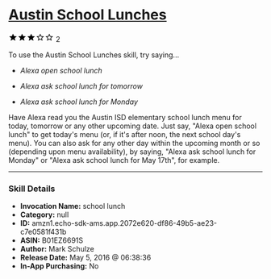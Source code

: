 # [Austin School Lunches](http://alexa.amazon.com/#skills/amzn1.echo-sdk-ams.app.2072e620-df86-49b5-ae23-c7e0581f431b)
![3 stars](../../images/ic_star_black_18dp_1x.png)![3 stars](../../images/ic_star_black_18dp_1x.png)![3 stars](../../images/ic_star_black_18dp_1x.png)![3 stars](../../images/ic_star_border_black_18dp_1x.png)![3 stars](../../images/ic_star_border_black_18dp_1x.png) 2

To use the Austin School Lunches skill, try saying...

* *Alexa open school lunch*

* *Alexa ask school lunch for tomorrow*

* *Alexa ask school lunch for Monday*

Have Alexa read you the Austin ISD elementary school lunch menu for today, tomorrow or any other upcoming date. Just say, "Alexa open school lunch" to get today's menu (or, if it's after noon, the next school day's menu). You can also ask for any other day within the upcoming month or so (depending upon menu availability), by saying, "Alexa ask school lunch for Monday" or "Alexa ask school lunch for May 17th", for example.

***

### Skill Details

* **Invocation Name:** school lunch
* **Category:** null
* **ID:** amzn1.echo-sdk-ams.app.2072e620-df86-49b5-ae23-c7e0581f431b
* **ASIN:** B01EZ6691S
* **Author:** Mark Schulze
* **Release Date:** May 5, 2016 @ 06:38:36
* **In-App Purchasing:** No
